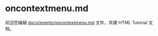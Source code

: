 oncontextmenu.md
===

欢迎您编辑 <a target="__blank" href="https://github.com/jaywcjlove/html-tutorial/blob/master/docs/events/oncontextmenu.md">docs/events/oncontextmenu.md</a> 文件，共建 HTML Tutorial 文档。